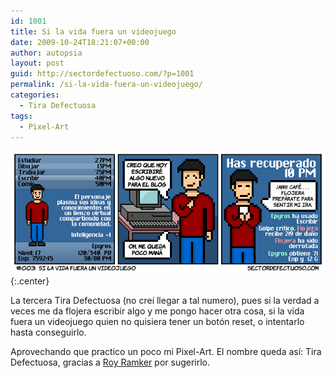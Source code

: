 ```yaml
---
id: 1001
title: Si la vida fuera un videojuego
date: 2009-10-24T18:21:07+00:00
author: autopsia
layout: post
guid: http://sectordefectuoso.com/?p=1001
permalink: /si-la-vida-fuera-un-videojuego/
categories:
  - Tira Defectuosa
tags:
  - Pixel-Art
---
```

![#003: Si la vida fuera un videojuego](/images/2009/10/003.png){:.center}

La tercera Tira Defectuosa (no creí llegar a tal numero), pues si la verdad a veces me da flojera escribir algo y me pongo hacer otra cosa, si la vida fuera un videojuego quien no quisiera tener un botón reset, o intentarlo hasta conseguirlo.

Aprovechando que practico un poco mi Pixel-Art. El nombre queda así: Tira Defectuosa, gracias a [Roy Ramker](http://www.otakufreaks.com/) por sugerirlo.
